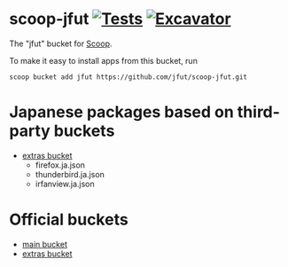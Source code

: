 # scoop-jfut [![Tests](https://github.com/jfut/scoop-jfut/actions/workflows/ci.yml/badge.svg)](https://github.com/jfut/scoop-jfut/actions/workflows/ci.yml) [![Excavator](https://github.com/jfut/scoop-jfut/actions/workflows/excavator.yml/badge.svg)](https://github.com/jfut/scoop-jfut/actions/workflows/excavator.yml)

The "jfut" bucket for [Scoop](http://scoop.sh).

To make it easy to install apps from this bucket, run

```
scoop bucket add jfut https://github.com/jfut/scoop-jfut.git
```

# Japanese packages based on third-party buckets

- [extras bucket](https://github.com/lukesampson/scoop-extras)
    - firefox.ja.json
    - thunderbird.ja.json
    - irfanview.ja.json

# Official buckets

- [main bucket](https://github.com/ScoopInstaller/Main)
- [extras bucket](https://github.com/lukesampson/scoop-extras)

